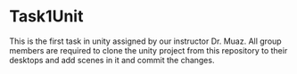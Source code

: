 # Task1Unit
This is the first task in unity assigned by our instructor Dr. Muaz.
All group members are required to clone the unity project from this repository to their desktops and add scenes in it and commit the changes.
